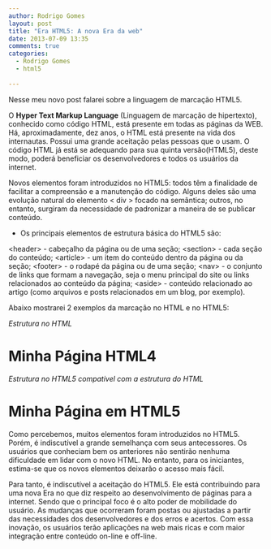 ```yaml
---
author: Rodrigo Gomes
layout: post
title: "Era HTML5: A nova Era da web"
date: 2013-07-09 13:35
comments: true
categories:
  - Rodrigo Gomes
  - html5
  
---
```


Nesse meu novo post falarei sobre a linguagem de marcação HTML5.

O **Hyper Text Markup Language** (Linguagem de marcação de hipertexto), conhecido como código HTML, está presente em todas as páginas da WEB.
Há, aproximadamente, dez anos, o HTML está presente na vida dos internautas. Possui uma grande aceitação pelas pessoas que o usam. O código HTML já está se adequando para sua quinta versão(HTML5), deste modo, poderá beneficiar os desenvolvedores e todos os usuários da internet.

<!--more-->

Novos elementos foram introduzidos no HTML5: todos têm a finalidade de facilitar a compreensão e a manutenção do código. Alguns deles são uma evolução natural do elemento < div > focado na semântica; outros, no entanto, surgiram da necessidade de padronizar a maneira de se publicar conteúdo. 

- Os principais elementos de estrutura básica do HTML5 são:

&lt;header&gt; - cabeçalho da página ou de uma seção;
&lt;section&gt; - cada seção do conteúdo;
&lt;article&gt; - um item do conteúdo dentro da página ou da seção;
&lt;footer&gt; - o rodapé da página ou de uma seção;
&lt;nav&gt; - o conjunto de links que formam a navegação, seja o menu principal do site ou links relacionados ao conteúdo da página;
&lt;aside&gt; - conteúdo relacionado ao artigo (como arquivos e posts relacionados em um blog, por exemplo).

Abaixo mostrarei 2 exemplos da marcação no HTML e no HTML5: 

_Estrutura no HTML_


<!DOCTYPE HTML PUBLIC” -// W3C//DTD HTML 4.01 Transitional //EN” http://www.w3.org/TR/html4/loose.dtd”>
<html lang=”pt-br”>
<head>
 	<meta http-equiv=”Content-Type” content =”text/html; charset=utf-8”>
<title>Titulo da página</title>
<link rel=”stylesheet” type=”text/css” href=”/estilos/main.css”>
</head>
<body>
<h1>Minha Página HTML4 </h1>
</body>

</html>



_Estrutura no HTML5 compativel com a estrutura do HTML_

<!DOCTYPE html>
<html lang=”pt-br”>
	<head>
		<meta charset=”utf-8”>
		<title> Titulo da Página</title>
		<link rel=”stylesheet” href=”/estilos/main.css”>
	</head>
<body>
	<h1> Minha Página em HTML5</h1>
</body>

</html>

Como percebemos, muitos elementos foram introduzidos no HTML5. Porém, é indiscutível a grande semelhança com seus antecessores. Os usuários que conheciam bem os anteriores não sentirão nenhuma dificuldade em lidar com o novo HTML. No entanto, para os iniciantes, estima-se que os novos elementos deixarão o acesso mais fácil.

Para tanto, é indiscutível a aceitação do HTML5. Ele está contribuindo para uma nova Era no que diz respeito ao desenvolvimento de páginas para a internet. Sendo que o principal foco é o alto poder de mobilidade do usuário. As mudanças que ocorreram foram postas ou ajustadas a partir das necessidades dos desenvolvedores e dos erros e acertos. Com essa inovação, os usuários terão aplicações na web mais ricas e com maior integração entre conteúdo on-line e off-line.







